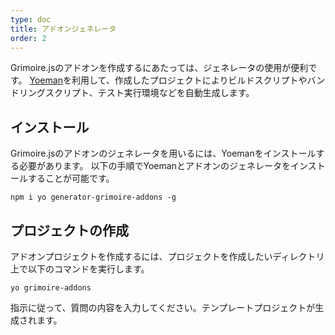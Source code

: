 ```yaml
---
type: doc
title: アドオンジェネレータ
order: 2
---
```


Grimoire.jsのアドオンを作成するにあたっては、ジェネレータの使用が便利です。
[Yoeman](http://yeoman.io/)を利用して、作成したプロジェクトによりビルドスクリプトやバンドリングスクリプト、テスト実行環境などを自動生成します。

## インストール

Grimoire.jsのアドオンのジェネレータを用いるには、Yoemanをインストールする必要があります。
以下の手順でYoemanとアドオンのジェネレータをインストールすることが可能です。

```shell
npm i yo generator-grimoire-addons -g
```

## プロジェクトの作成

アドオンプロジェクトを作成するには、プロジェクトを作成したいディレクトリ上で以下のコマンドを実行します。

```shell
yo grimoire-addons
```

指示に従って、質問の内容を入力してください。テンプレートプロジェクトが生成されます。
